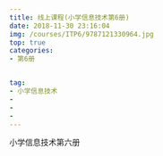 ```yaml
---
title: 线上课程(小学信息技术第6册)
date: 2018-11-30 23:16:04
img: /courses/ITP6/9787121330964.jpg
top: true
categories:
- 第6册


tag: 
- 小学信息技术
- 
- 
- 
---
```


小学信息技术第六册

<!-- more -->
